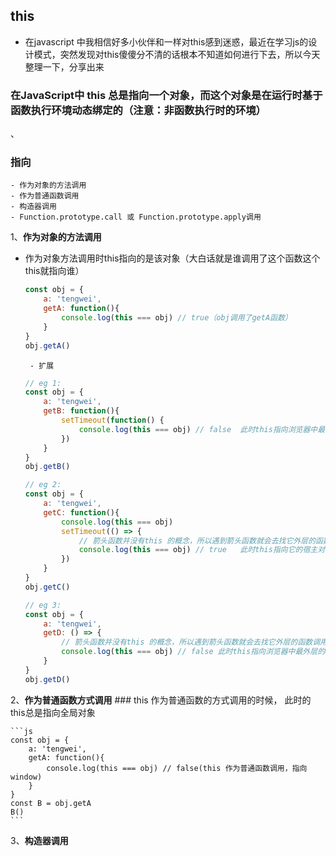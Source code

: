 ## **this**

- 在javascript 中我相信好多小伙伴和一样对this感到迷惑，最近在学习js的设计模式，突然发现对this傻傻分不清的话根本不知道如何进行下去，所以今天整理一下，分享出来

### 在JavaScript中 this 总是指向一个对象，而这个对象是在运行时基于函数执行环境动态绑定的（注意：非函数执行时的环境）
、

### 指向
	- 作为对象的方法调用
	- 作为普通函数调用
	- 构造器调用
	- Function.prototype.call 或 Function.prototype.apply调用

1、**作为对象的方法调用**
 - 作为对象方法调用时this指向的是该对象（大白话就是谁调用了这个函数这个this就指向谁）
	```js
	const obj = {
		a: 'tengwei',
		getA: function(){
			console.log(this === obj) // true（obj调用了getA函数）
		}
	}
	obj.getA()
	```
		- 扩展
	
	```js
	// eg 1:
	const obj = {
		a: 'tengwei',
		getB: function(){
			setTimeout(function() {
				console.log(this === obj) // false	此时this指向浏览器中最外层的window（因为this在全局函数setTimeout中的匿名函数里，并没有某个对象对它进行显示调用）
			})
		}
	}
	obj.getB()

	// eg 2:
	const obj = {
		a: 'tengwei',
		getC: function(){
			console.log(this === obj)
			setTimeout(() => {
				// 箭头函数并没有this 的概念，所以遇到箭头函数就会去找它外层的函数调用，所以此时this应该和getC的this是一致的
				console.log(this === obj) // true	此时this指向它的宿主对象
			})
		}
	}
	obj.getC()

	// eg 3:
	const obj = {
		a: 'tengwei',
		getD: () => {
			// 箭头函数并没有this 的概念，所以遇到箭头函数就会去找它外层的函数调用～而外层就是window对象啦
			console.log(this === obj) // false 此时this指向浏览器中最外层的window
		}
	}
	obj.getD()
	```
2、**作为普通函数方式调用**
	### this 作为普通函数的方式调用的时候， 此时的this总是指向全局对象

	```js
	const obj = {
		a: 'tengwei',
		getA: function(){
			console.log(this === obj) // false(this 作为普通函数调用，指向window)
		}
	}
	const B = obj.getA
	B()
	```

3、**构造器调用**